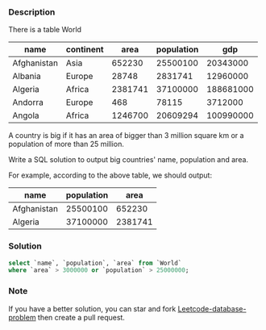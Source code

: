 ### Description

There is a table World


| name            | continent  | area       | population   | gdp           |
|--|--|--|--|--|
| Afghanistan     | Asia       | 652230     | 25500100     | 20343000      |
| Albania         | Europe     | 28748      | 2831741      | 12960000      |
| Algeria         | Africa     | 2381741    | 37100000     | 188681000     |
| Andorra         | Europe     | 468        | 78115        | 3712000       |
| Angola          | Africa     | 1246700    | 20609294     | 100990000     |

A country is big if it has an area of bigger than 3 million square km or a population of more than 25 million.

Write a SQL solution to output big countries' name, population and area.

For example, according to the above table, we should output:


| name         | population  | area         |
|--|--|--|
| Afghanistan  | 25500100    | 652230       |
| Algeria      | 37100000    | 2381741      |

### Solution

```sql
select `name`, `population`, `area` from `World`
where `area` > 3000000 or `population` > 25000000;
```

### Note

If you have a better solution, you can star and fork [Leetcode-database-problem](https://github.com/xx19941215/Leetcode-database-problem) then create a pull request.